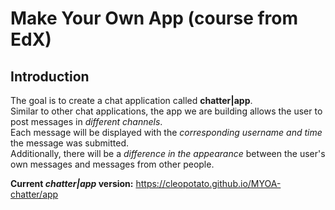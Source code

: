 # Make Your Own App (course from EdX)

## Introduction
The goal is to create a chat application called **chatter|app**.<br>
Similar to other chat applications, the app we are building allows the user to post messages in *different channels*.<br>
Each message will be displayed with the *corresponding username and time* the message was submitted. <br>
Additionally, there will be a *difference in the appearance* between the user's own messages and messages from other people.<br>

**Current *chatter|app* version:** https://cleopotato.github.io/MYOA-chatter/app